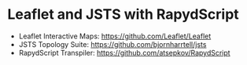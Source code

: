 # Leaflet and JSTS with RapydScript

- Leaflet Interactive Maps: https://github.com/Leaflet/Leaflet
- JSTS Topology Suite: https://github.com/bjornharrtell/jsts
- RapydScript Transpiler: https://github.com/atsepkov/RapydScript
